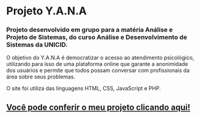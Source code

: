 # Projeto Y.A.N.A 
### Projeto desenvolvido em grupo para a matéria Análise e Projeto de Sistemas, do curso Análise e Desenvolvimento de Sistemas da UNICID.

O objetivo do Y.A.N.A é democratizar o acesso ao atendimento psicológico, utilizando para isso de uma plataforma online que garante a anonimidade dos usuários e permite que todos possam conversar com profissionais da área sobre seus problemas. 

O site foi utiliza das linguagens HTML, CSS, JavaScript e PHP.

## <a href="http://54.205.42.174/yana/hospedagem/" target="_blank">Você pode conferir o meu projeto clicando aqui!</a>
